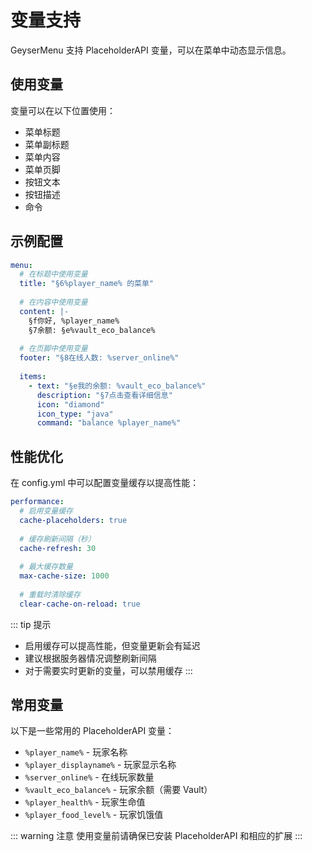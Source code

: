 # 变量支持

GeyserMenu 支持 PlaceholderAPI 变量，可以在菜单中动态显示信息。

## 使用变量

变量可以在以下位置使用：

- 菜单标题
- 菜单副标题
- 菜单内容
- 菜单页脚
- 按钮文本
- 按钮描述
- 命令

## 示例配置

```yaml
menu:
  # 在标题中使用变量
  title: "§6%player_name% 的菜单"
  
  # 在内容中使用变量
  content: |-
    §f你好, %player_name%
    §7余额: §e%vault_eco_balance%
  
  # 在页脚中使用变量
  footer: "§8在线人数: %server_online%"
  
  items:
    - text: "§e我的余额: %vault_eco_balance%"
      description: "§7点击查看详细信息"
      icon: "diamond"
      icon_type: "java"
      command: "balance %player_name%"
```

## 性能优化

在 config.yml 中可以配置变量缓存以提高性能：

```yaml
performance:
  # 启用变量缓存
  cache-placeholders: true
  
  # 缓存刷新间隔（秒）
  cache-refresh: 30
  
  # 最大缓存数量
  max-cache-size: 1000
  
  # 重载时清除缓存
  clear-cache-on-reload: true
```

::: tip 提示
- 启用缓存可以提高性能，但变量更新会有延迟
- 建议根据服务器情况调整刷新间隔
- 对于需要实时更新的变量，可以禁用缓存
:::

## 常用变量

以下是一些常用的 PlaceholderAPI 变量：

- `%player_name%` - 玩家名称
- `%player_displayname%` - 玩家显示名称
- `%server_online%` - 在线玩家数量
- `%vault_eco_balance%` - 玩家余额（需要 Vault）
- `%player_health%` - 玩家生命值
- `%player_food_level%` - 玩家饥饿值

::: warning 注意
使用变量前请确保已安装 PlaceholderAPI 和相应的扩展
::: 
